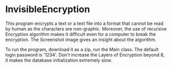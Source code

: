 # InvisibleEncryption
This program encrypts a text or a text file into a format that cannot be read by human as the characters are non-graphic. Moreover, the use of recursive Encryption algorithm makes it difficult even for a computer to break the encryption.
The Screenshot image gives an insight about the algorithm.

To run the program, download it as a zip, run the Main class. The default login password is '1234'. Don't increase the Layers of Encryption beyond 8, it makes the database initialization extremely slow.
